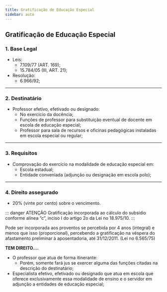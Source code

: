 ```yaml
---
title: Gratificação de Educação Especial
sidebar: auto
---
```


## Gratificação de Educação Especial

### 1. Base Legal
+ Leis:
    - 7.109/77 (ART. 169);
    - 15.784/05 (III, ART. 21);
+ Resolução:
    - 6.966/92;
---

### 2. Destinatário
+ Professor efetivo, efetivado ou designado:
    - No exercício da docência;
    - Funções de professor para substituição eventual de docente em escola de educação especial;
    - Professor para sala de recursos e oficinas pedagógicas instaladas em escola especial ou regular;
---

### 3. Requisitos
+ Comprovação do exercício na modalidade de educação especial em:
    - Escola estadual;
    - Entidade conveniada (adjunção ou designação em escola polo);
---

### 4. Direito assegurado
+ 20% (vinte por cento) sobre o vencimento.


::: danger ATENÇÃO
Gratificação incorporada ao cálculo do subsídio conforme alínea “c”, inciso I do artigo 2o
da Lei no 18.975/10.
:::



Pode ser incorporada aos proventos se percebida por 4 anos (integral) e menos que isso (proporcional), percebendo a gratificação
na véspera do afastamento preliminar à aposentadoria, até 31/12/2011. (Lei no 6.565/75)


**TEM DIREITO....**

+ O professor que atua de forma itinerante:
    - Porém, somente fará jus se exercer alguma das funções citadas na descrição do destinatário;
+ Especialista efetivo, efetivado ou designado que atua em escola que oferece exclusivamente essa modalidade de ensino e o servidor em adjunção a entidades de educação especial;